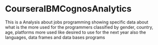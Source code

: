 # CourseraIBMCognosAnalytics
This is a Analysis about jobs programming showing specific data about what is the more used for the programmers classified by gender, country, age, platforms more used like desired to use for the next year also the languages, data frames and data bases programs
